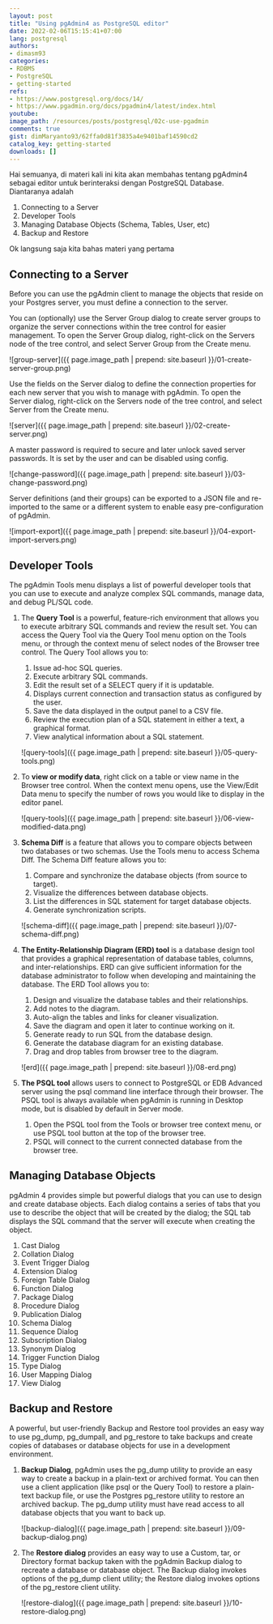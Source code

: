 ```yaml
---
layout: post
title: "Using pgAdmin4 as PostgreSQL editor"
date: 2022-02-06T15:15:41+07:00
lang: postgresql
authors:
- dimasm93
categories:
- RDBMS
- PostgreSQL
- getting-started
refs: 
- https://www.postgresql.org/docs/14/
- https://www.pgadmin.org/docs/pgadmin4/latest/index.html
youtube: 
image_path: /resources/posts/postgresql/02c-use-pgadmin
comments: true
gist: dimMaryanto93/62ffa0d81f3835a4e9401baf14590cd2
catalog_key: getting-started
downloads: []
---
```



Hai semuanya, di materi kali ini kita akan membahas tentang pgAdmin4 sebagai editor untuk berinteraksi dengan PostgreSQL Database. Diantaranya adalah

1. Connecting to a Server
2. Developer Tools
3. Managing Database Objects (Schema, Tables, User, etc)
4. Backup and Restore

Ok langsung saja kita bahas materi yang pertama

## Connecting to a Server

Before you can use the pgAdmin client to manage the objects that reside on your Postgres server, you must define a connection to the server. 

You can (optionally) use the Server Group dialog to create server groups to organize the server connections within the tree control for easier management. To open the Server Group dialog, right-click on the Servers node of the tree control, and select Server Group from the Create menu.

![group-server]({{ page.image_path | prepend: site.baseurl }}/01-create-server-group.png)

Use the fields on the Server dialog to define the connection properties for each new server that you wish to manage with pgAdmin. To open the Server dialog, right-click on the Servers node of the tree control, and select Server from the Create menu.

![server]({{ page.image_path | prepend: site.baseurl }}/02-create-server.png)

A master password is required to secure and later unlock saved server passwords. It is set by the user and can be disabled using config.

![change-password]({{ page.image_path | prepend: site.baseurl }}/03-change-password.png)

Server definitions (and their groups) can be exported to a JSON file and re-imported to the same or a different system to enable easy pre-configuration of pgAdmin.

![import-export]({{ page.image_path | prepend: site.baseurl }}/04-export-import-servers.png)

## Developer Tools

The pgAdmin Tools menu displays a list of powerful developer tools that you can use to execute and analyze complex SQL commands, manage data, and debug PL/SQL code.

1. The **Query Tool** is a powerful, feature-rich environment that allows you to execute arbitrary SQL commands and review the result set. You can access the Query Tool via the Query Tool menu option on the Tools menu, or through the context menu of select nodes of the Browser tree control. The Query Tool allows you to:

    1. Issue ad-hoc SQL queries.
    2. Execute arbitrary SQL commands.
    3. Edit the result set of a SELECT query if it is updatable.
    4. Displays current connection and transaction status as configured by the user.
    5. Save the data displayed in the output panel to a CSV file.
    6. Review the execution plan of a SQL statement in either a text, a graphical format.
    7. View analytical information about a SQL statement.

    ![query-tools]({{ page.image_path | prepend: site.baseurl }}/05-query-tools.png)

2. To **view or modify data**, right click on a table or view name in the Browser tree control. When the context menu opens, use the View/Edit Data menu to specify the number of rows you would like to display in the editor panel.

    ![query-tools]({{ page.image_path | prepend: site.baseurl }}/06-view-modified-data.png)

3. **Schema Diff** is a feature that allows you to compare objects between two databases or two schemas. Use the Tools menu to access Schema Diff. The Schema Diff feature allows you to:
    1. Compare and synchronize the database objects (from source to target).
    2. Visualize the differences between database objects.
    3. List the differences in SQL statement for target database objects.
    4. Generate synchronization scripts.

    ![schema-diff]({{ page.image_path | prepend: site.baseurl }}/07-schema-diff.png)

4. **The Entity-Relationship Diagram (ERD) tool** is a database design tool that provides a graphical representation of database tables, columns, and inter-relationships. ERD can give sufficient information for the database administrator to follow when developing and maintaining the database. The ERD Tool allows you to:

    1. Design and visualize the database tables and their relationships.
    2. Add notes to the diagram.
    3. Auto-align the tables and links for cleaner visualization.
    4. Save the diagram and open it later to continue working on it.
    5. Generate ready to run SQL from the database design.
    6. Generate the database diagram for an existing database.
    7. Drag and drop tables from browser tree to the diagram.

    ![erd]({{ page.image_path | prepend: site.baseurl }}/08-erd.png)

5. **The PSQL tool** allows users to connect to PostgreSQL or EDB Advanced server using the psql command line interface through their browser. The PSQL tool is always available when pgAdmin is running in Desktop mode, but is disabled by default in Server mode.
    1. Open the PSQL tool from the Tools or browser tree context menu, or use PSQL tool button at the top of the browser tree.
    2. PSQL will connect to the current connected database from the browser tree.

## Managing Database Objects

pgAdmin 4 provides simple but powerful dialogs that you can use to design and create database objects. Each dialog contains a series of tabs that you use to describe the object that will be created by the dialog; the SQL tab displays the SQL command that the server will execute when creating the object.

1. Cast Dialog
2. Collation Dialog
3. Event Trigger Dialog
4. Extension Dialog
5. Foreign Table Dialog
6. Function Dialog
7. Package Dialog
8. Procedure Dialog
9. Publication Dialog
10. Schema Dialog
11. Sequence Dialog
12. Subscription Dialog
13. Synonym Dialog
14. Trigger Function Dialog
15. Type Dialog
16. User Mapping Dialog
17. View Dialog

## Backup and Restore

A powerful, but user-friendly Backup and Restore tool provides an easy way to use pg_dump, pg_dumpall, and pg_restore to take backups and create copies of databases or database objects for use in a development environment.

1. **Backup Dialog**, pgAdmin uses the pg_dump utility to provide an easy way to create a backup in a plain-text or archived format. You can then use a client application (like psql or the Query Tool) to restore a plain-text backup file, or use the Postgres pg_restore utility to restore an archived backup. The pg_dump utility must have read access to all database objects that you want to back up.
    
    ![backup-dialog]({{ page.image_path | prepend: site.baseurl }}/09-backup-dialog.png)

2. The **Restore dialog** provides an easy way to use a Custom, tar, or Directory format backup taken with the pgAdmin Backup dialog to recreate a database or database object. The Backup dialog invokes options of the pg_dump client utility; the Restore dialog invokes options of the pg_restore client utility.

    ![restore-dialog]({{ page.image_path | prepend: site.baseurl }}/10-restore-dialog.png)

